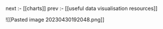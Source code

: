 
next :- [[charts]]
prev :- [[useful data visualisation resources]]


![[Pasted image 20230430192048.png]]


